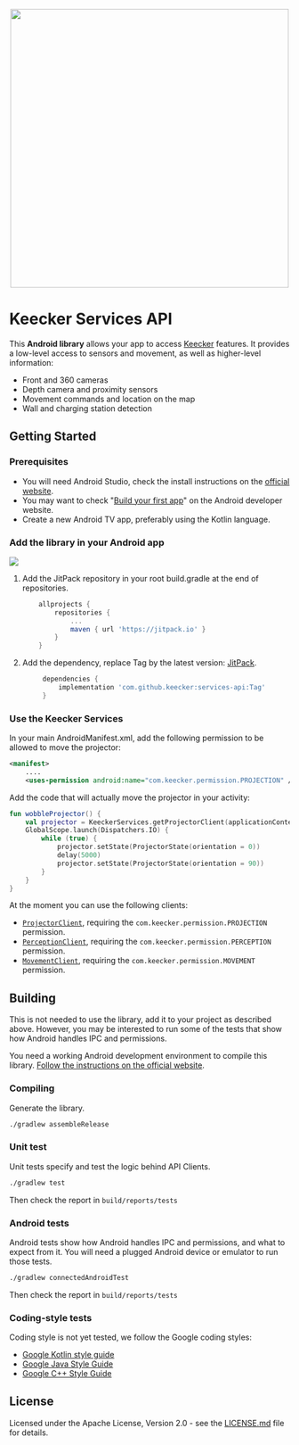 <p align="center"><img src="https://keecker.gitlab.io/developer-website/assets/images/keecker-opened.jpg" width="500"/></p>

# Keecker Services API

This **Android library** allows your app to access [Keecker](https://www.keecker.com) features. It provides a low-level access to sensors and movement, as well as higher-level information:

- Front and 360 cameras
- Depth camera and proximity sensors
- Movement commands and location on the map
- Wall and charging station detection

## Getting Started

### Prerequisites

- You will need Android Studio, check the install instructions on the [official website](https://developer.android.com/studio).
- You may want to check "[Build your first app](https://developer.android.com/training/basics/firstapp/)" on the Android developer website.
- Create a new Android TV app, preferably using the Kotlin language.

### Add the library in your Android app

[![](https://jitpack.io/v/keecker/services-api.svg)](https://jitpack.io/#keecker/services-api)

1. Add the JitPack repository in your root build.gradle at the end of repositories.

   ```gradle
       allprojects {
           repositories {
               ...
               maven { url 'https://jitpack.io' }
           }
       }
   ```
2. Add the dependency, replace Tag by the latest version: [JitPack](https://jitpack.io/#keecker/services-api).

   ```gradle
        dependencies {
            implementation 'com.github.keecker:services-api:Tag'
        }
   ```

### Use the Keecker Services

In your main AndroidManifest.xml, add the following permission to be allowed to move the projector:

```xml
<manifest>
    ....
    <uses-permission android:name="com.keecker.permission.PROJECTION" />
```

Add the code that will actually move the projector in your activity:

```kotlin
fun wobbleProjector() {
    val projector = KeeckerServices.getProjectorClient(applicationContext)
    GlobalScope.launch(Dispatchers.IO) {
        while (true) {
            projector.setState(ProjectorState(orientation = 0))
            delay(5000)
            projector.setState(ProjectorState(orientation = 90))
        }
    }
}
```

At the moment you can use the following clients:

- [`ProjectorClient`](https://github.com/keecker/services-api/blob/master/src/main/java/com/keecker/services/interfaces/projection/ProjectorClient.kt), requiring the `com.keecker.permission.PROJECTION` permission.
- [`PerceptionClient`](https://github.com/keecker/services-api/blob/master/src/main/java/com/keecker/services/interfaces/navigation/PerceptionClient.kt), requiring the `com.keecker.permission.PERCEPTION` permission.
- [`MovementClient`](https://github.com/keecker/services-api/blob/master/src/main/java/com/keecker/services/interfaces/navigation/MovementClient.kt), requiring the `com.keecker.permission.MOVEMENT` permission.

## Building

This is not needed to use the library, add it to your project as described above. However, you may be interested to run some of the tests that show how Android handles IPC and permissions.

You need a working Android development environment to compile this library. [Follow the instructions on the official website](https://developer.android.com/sdk/index.html).

### Compiling

Generate the library.

```bash
./gradlew assembleRelease
```

### Unit test

Unit tests specify and test the logic behind API Clients.

```bash
./gradlew test
```

Then check the report in `build/reports/tests`

### Android tests

Android tests show how Android handles IPC and permissions, and what to expect from it. You will need a plugged Android device or emulator to run those tests.

```bash
./gradlew connectedAndroidTest
```

Then check the report in `build/reports/tests`

### Coding-style tests

Coding style is not yet tested, we follow the Google coding styles:

- [Google Kotlin style guide](https://developer.android.com/kotlin/style-guide)
- [Google Java Style Guide](https://google.github.io/styleguide/javaguide.html)
- [Google C++ Style Guide](https://google.github.io/styleguide/cppguide.html)

## License

Licensed under the Apache License, Version 2.0 - see the [LICENSE.md](LICENSE.md) file for details.
